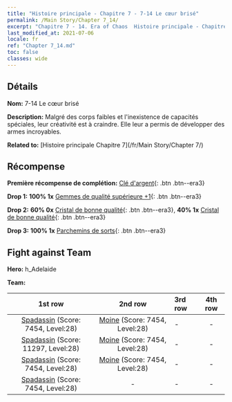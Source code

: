 ```yaml
---
title: "Histoire principale - Chapitre 7 - 7-14 Le cœur brisé"
permalink: /Main Story/Chapter 7_14/
excerpt: "Chapitre 7 - 14. Era of Chaos  Histoire principale - Chapitre 7_14. 7-14 Le cœur brisé"
last_modified_at: 2021-07-06
locale: fr
ref: "Chapter 7_14.md"
toc: false
classes: wide
---
```


## Détails

 **Nom:** 7-14 Le cœur brisé

 **Description:** Malgré des corps faibles et l'inexistence de capacités spéciales, leur créativité est à craindre. Elle leur a permis de développer des armes incroyables.

 **Related to:** [Histoire principale Chapitre 7](/fr/Main Story/Chapter 7/)

## Récompense

 **Première récompense de complétion:** [Clé d'argent](/ItemsFR/con_693/){: .btn .btn--era3}

 **Drop 1:** **100% 1x** [Gemmes de qualité supérieure +1](/ItemsFR/mat_23/){: .btn .btn--era3}

 **Drop 2:** **60% 0x** [Cristal de bonne qualité](/ItemsFR/mat_17/){: .btn .btn--era3}, **40% 1x** [Cristal de bonne qualité](/ItemsFR/mat_17/){: .btn .btn--era3}

 **Drop 3:** **100% 1x** [Parchemins de sorts](/ItemsFR/con_694/){: .btn .btn--era3}


## Fight against Team
 **Hero:** h_Adelaide

 **Team:**


  | 1st row | 2nd row | 3rd row | 4th row |
  |:----:|:----:|:----|:----:|
  | [Spadassin](/fr/units/Swordsman/) (Score: 7454, Level:28)  | [Moine](/fr/units/Monk/) (Score: 7454, Level:28)  | - | - |
  | [Spadassin](/fr/units/Swordsman/) (Score: 11297, Level:28)  | [Moine](/fr/units/Monk/) (Score: 7454, Level:28)  | - | - |
  | [Spadassin](/fr/units/Swordsman/) (Score: 7454, Level:28)  | [Moine](/fr/units/Monk/) (Score: 7454, Level:28)  | - | - |
  | [Spadassin](/fr/units/Swordsman/) (Score: 7454, Level:28)  | - | - | - |


